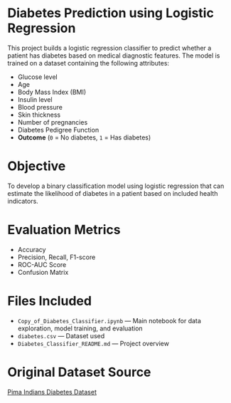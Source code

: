 # Diabetes Prediction using Logistic Regression

This project builds a logistic regression classifier to predict whether a patient has diabetes based on 
medical diagnostic features. The model is trained on a dataset containing the following attributes:

- Glucose level
- Age
- Body Mass Index (BMI)
- Insulin level
- Blood pressure
- Skin thickness
- Number of pregnancies
- Diabetes Pedigree Function
- **Outcome** (`0` = No diabetes, `1` = Has diabetes)

# Objective

To develop a binary classification model using logistic regression that can estimate the 
likelihood of diabetes in a patient based on included health indicators.

# Evaluation Metrics

- Accuracy
- Precision, Recall, F1-score
- ROC-AUC Score
- Confusion Matrix

# Files Included

- `Copy_of_Diabetes_Classifier.ipynb` — Main notebook for data exploration, model training, and evaluation
- `diabetes.csv` — Dataset used
- `Diabetes_Classifier_README.md` — Project overview

# Original Dataset Source

[Pima Indians Diabetes Dataset](https://www.kaggle.com/datasets/uciml/pima-indians-diabetes-database)

